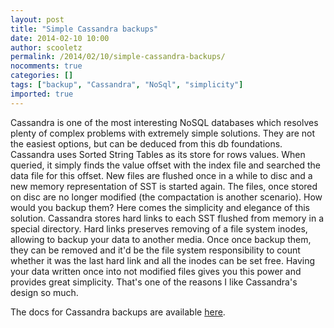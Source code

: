 ```yaml
---
layout: post
title: "Simple Cassandra backups"
date: 2014-02-10 10:00
author: scooletz
permalink: /2014/02/10/simple-cassandra-backups/
nocomments: true
categories: []
tags: ["backup", "Cassandra", "NoSql", "simplicity"]
imported: true
---
```


Cassandra is one of the most interesting NoSQL databases which resolves plenty of complex problems with extremely simple solutions. They are not the easiest options, but can be deduced from this db foundations.
Cassandra uses Sorted String Tables as its store for rows values. When queried, it simply finds the value offset with the index file and searched the data file for this offset. New files are flushed once in a while to disc and a new memory representation of SST is started again. The files, once stored on disc are no longer modified (the compactation is another scenario). How would you backup them? Here comes the simplicity and elegance of this solution. Cassandra stores hard links to each SST flushed from memory in a special directory. Hard links preserves removing of a file system inodes, allowing to backup your data to another media. Once once backup them, they can be removed and it'd be the file system responsibility to count whether it was the last hard link and all the inodes can be set free. Having your data written once into not modified files gives you this power and provides great simplicity. That's one of the reasons I like Cassandra's design so much.

The docs for Cassandra backups are available [here](http://www.datastax.com/documentation/cassandra/2.0/webhelp/cassandra/operations/ops_backup_restore_c.html).

